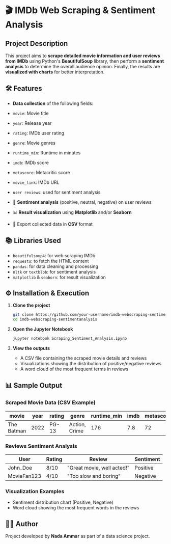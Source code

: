 # 🎬 IMDb Web Scraping & Sentiment Analysis

##  Project Description

This project aims to **scrape detailed movie information and user reviews from IMDb** using Python's **BeautifulSoup** library, then perform a **sentiment analysis** to determine the overall audience opinion. Finally, the results are **visualized with charts** for better interpretation.

## 🛠️ Features

*  **Data collection** of the following fields:

  * `movie`: Movie title
  * `year`: Release year
  * `rating`: IMDb user rating
  * `genre`: Movie genres
  * `runtime_min`: Runtime in minutes
  * `imdb`: IMDb score
  * `metascore`: Metacritic score
  * `movie_link`: IMDb URL
  * `user reviews`: used for sentiment analysis
* 🧠 **Sentiment analysis** (positive, neutral, negative) on user reviews
* 📊 **Result visualization** using **Matplotlib** and/or **Seaborn**
* 💾 Export collected data in **CSV** format

## 📚 Libraries Used

* `beautifulsoup4`: for web scraping IMDb
* `requests`: to fetch the HTML content
* `pandas`: for data cleaning and processing
* `nltk` or `textblob`: for sentiment analysis
* `matplotlib` & `seaborn`: for result visualization

## ⚙️ Installation & Execution

1. **Clone the project**

   ```bash
   git clone https://github.com/your-username/imdb-webscraping-sentimentanalysis.git
   cd imdb-webscraping-sentimentanalysis
   ```

2. **Open the Jupyter Notebook**

   ```bash
   jupyter notebook Scraping_Sentiment_Analysis.ipynb
   ```

4. **View the outputs**

   * A CSV file containing the scraped movie details and reviews
   * Visualizations showing the distribution of positive/negative reviews
   * A word cloud of the most frequent terms in reviews

## 📊 Sample Output

### **Scraped Movie Data (CSV Example)**

| movie      | year | rating | genre         | runtime\_min | imdb | metascore | movie\_link                                                                  |
| ---------- | ---- | ------ | ------------- | ------------ | ---- | --------- | ---------------------------------------------------------------------------- |
| The Batman | 2022 | PG-13  | Action, Crime | 176          | 7.8  | 72        | [https://www.imdb.com/title/tt1877830](https://www.imdb.com/title/tt1877830) |

### **Reviews Sentiment Analysis**

| User        | Rating | Review                     | Sentiment |
| ----------- | ------ | -------------------------- | --------- |
| John\_Doe   | 8/10   | "Great movie, well acted!" | Positive  |
| MovieFan123 | 4/10   | "Too slow and boring"      | Negative  |

### **Visualization Examples**

* Sentiment distribution chart (Positive, Negative)
* Word cloud showing the most frequent words in the reviews


## 👨‍💻 Author

Project developed by **Nada Ammar** as part of a data science project.
